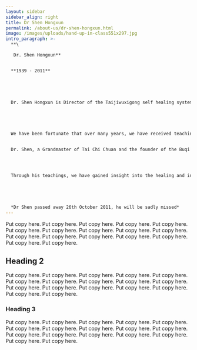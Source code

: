 ```yaml
---
layout: sidebar
sidebar_align: right
title: Dr Shen Hongxun
permalink: /about-us/dr-shen-hongxun.html
image: /images/uploads/hand-up-in-class551x297.jpg
intro_paragraph: >-
  **\

   Dr. Shen Hongxun**


  **1939 - 2011**


   


  Dr. Shen Hongxun is Director of the Taijiwuxigong self healing system, part of the Buqi system. 


   


  We have been fortunate that over many years, we have received teaching and guidance from 


  Dr. Shen, a Grandmaster of Tai Chi Chuan and the founder of the Buqi system.  




  Through his teachings, we have gained insight into the healing and internal energy principles of the Tai Chi postures and forces.


   


  *Dr Shen passed away 26th October 2011, he will be sadly missed*
---
```


   Put copy here.  Put copy here.  Put copy here.  Put copy here.  Put copy here.  Put copy here.  Put copy here.  Put copy here.  Put copy here.  Put copy here.  Put copy here.  Put copy here.  Put copy here.  Put copy here.  Put copy here.  Put copy here.  Put copy here.

## Heading 2
  Put copy here.  Put copy here.  Put copy here.  Put copy here.  Put copy here.  Put copy here.  Put copy here.  Put copy here.  Put copy here.  Put copy here.  Put copy here.  Put copy here.  Put copy here.  Put copy here.  Put copy here.  Put copy here.  Put copy here.
### Heading 3
  Put copy here.  Put copy here.  Put copy here.  Put copy here.  Put copy here.  Put copy here.  Put copy here.  Put copy here.  Put copy here.  Put copy here.  Put copy here.  Put copy here.  Put copy here.  Put copy here.  Put copy here.  Put copy here.  Put copy here.
